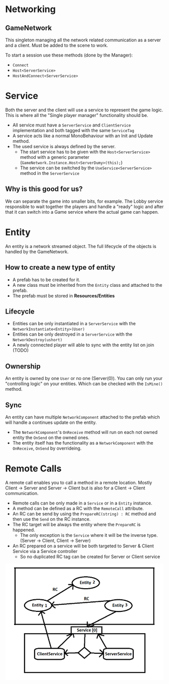 # Networking

## GameNetwork

This singleton managing all the network related communication as a server and a client.
Must be added to the scene to work.

To start a session use these methods (done by the Manager):
- `Connect`
- `Host<ServerService>`
- `HostAndConnect<ServerService>`

# Service

Both the server and the client will use a service to represent the game logic.
This is where all the "Single player manager" functionality should be.

- All service must have a `ServerService` and `ClientService` implementation and both tagged with the same `ServiceTag` 
- A service acts like a normal MonoBehaviour with an Init and Update method.
- The used service is always defined by the server.
    - The start service has to be given with the `Host<ServerService>` method with a generic parameter (`GameNetwork.Instance.Host<ServerDumy>(this);`)
    - The service can be switched by the `UseService<ServerService>` method in the `ServerService`

## Why is this good for us?

We can separate the game into smaller bits, for example.
The Lobby service responsible to wait together the players and handle a "ready" logic and after
that it can switch into a Game service where the actual game can happen.

# Entity

An entity is a network streamed object. The full lifecycle of the objects is handled by the GameNetwork.

## How to create a new type of entity

- A prefab has to be created for it.
- A new class must be inherited from the `Entity` class and attached to the prefab.
- The prefab must be stored in **Resources/Entities**

## Lifecycle

- Entities can be only instantiated in a `ServerService` with the `NetworkInstantiate<Entity>(User)`
- Entities can be only destroyed in a `ServerService` with the `NetworkDestroy(ushort)`
- A newly connected player will able to sync with the entity list on join (TODO)

## Ownership

An entity is owned by one `User` or no one (Server(0)).
You can only run your "controlling logic" on your entities. Which can be checked with the `IsMine()` method.

## Sync

An entity can have multiple `NetworkComponent` attached to the prefab which will handle a continues update on the entity.
- The `NetworkComponent`'s `OnReceive` method will run on each not owned entity the `OnSend` on the owned ones.
- The entity itself has the functionality as a `NetworkComponent` with the `OnReceive`, `OnSend` by overrideing.

# Remote Calls

A remote call enables you to call a method in a remote location. Mostly Client -> Server and Server -> Client but is also
for a Client -> Client communication.

- Remote calls can be only made in a `Service` or in a `Entity` instance.
- A method can be defined as a RC with the `RemoteCall` attribute.
- An RC can be send by using the `PrepareRC(string) : RC` method and then use the `Send` on the RC instance.
- The RC target will be always the entity where the `PrepareRC` is happened.
    - The only exception is the `Service` where it will be the inverse type. (Server -> Client, Client -> Server)
- An RC prepared on a service will be both targeted to Server & Client Service via a Service controller
    - So no duplicated RC tag can be created for Server or Client service

![rc](rc.png)

